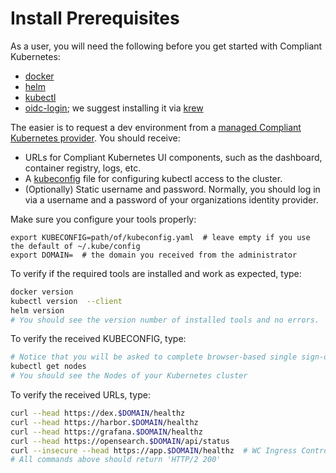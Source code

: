 # Install Prerequisites

<!--user-demo-setup-start-->

As a user, you will need the following before you get started with Compliant Kubernetes:

* [docker](https://docs.docker.com/get-docker/)
* [helm](https://helm.sh/docs/intro/install/)
* [kubectl](https://kubernetes.io/docs/tasks/tools/install-kubectl/)
* [oidc-login](https://github.com/int128/kubelogin); we suggest installing it via [krew](https://github.com/kubernetes-sigs/krew)

The easier is to request a dev environment from a [managed Compliant Kubernetes provider](https://elastisys.com). You should receive:

* URLs for Compliant Kubernetes UI components, such as the dashboard, container registry, logs, etc.
* A [kubeconfig](https://kubernetes.io/docs/concepts/configuration/organize-cluster-access-kubeconfig/) file for configuring kubectl access to the cluster.
* (Optionally) Static username and password. Normally, you should log in via a username and a password of your organizations identity provider.

Make sure you configure your tools properly:

```
export KUBECONFIG=path/of/kubeconfig.yaml  # leave empty if you use the default of ~/.kube/config
export DOMAIN=  # the domain you received from the administrator
```

To verify if the required tools are installed and work as expected, type:

```bash
docker version
kubectl version  --client
helm version
# You should see the version number of installed tools and no errors.
```

To verify the received KUBECONFIG, type:

```bash
# Notice that you will be asked to complete browser-based single sign-on
kubectl get nodes
# You should see the Nodes of your Kubernetes cluster
```

To verify the received URLs, type:

```bash
curl --head https://dex.$DOMAIN/healthz
curl --head https://harbor.$DOMAIN/healthz
curl --head https://grafana.$DOMAIN/healthz
curl --head https://opensearch.$DOMAIN/api/status
curl --insecure --head https://app.$DOMAIN/healthz  # WC Ingress Controller
# All commands above should return 'HTTP/2 200'
```

<!--user-demo-setup-end-->

